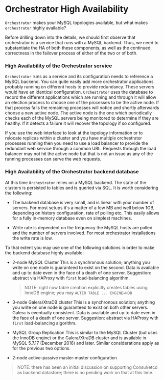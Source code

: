 # Orchestrator High Availability

`Orchestrator` makes your MySQL topologies available, but what makes `orchestrator` highly available?

Before drilling down into the details, we should first observe that orchestrator is a service that runs with a MySQL backend. Thus, we need to substantiate the HA of both these components, as well as the continued correctness in the failover process of either of the two or of both.

### High Availability of the Orchestrator service

`Orchestrator` runs as a service and its configuration needs to
reference a MySQL backend. You can quite easily add more orchestrator
applications probably running on different hosts to provide redundancy.
These servers would have an identical configuration.  `Orchestrator`
uses the database to record the different applications which are
running and through it will allow an election process to choose one
of the processes to be the active node.  If that process fails the
remaining processes will notice and shortly afterwards choose a new
active node. The active node is the one which periodically checks
each of the MySQL servers being monitored to determine if they are
healthy.  If it detects a failure it will recover the topology if
so configured.

If you use the web interface to look at the topology information
or to relocate replicas within a cluster and you have multiple
orchestrator processes running then you need to use a load balancer
to provide the redundant web service through a common URL.  Requests
through the load balancer may not hit the active node but that is
not an issue as any of the running processes can serve the web
requests.

### High Availability of the Orchestrator backend database

At this time `Orchestrator` relies on a MySQL backend. The state of the clusters is persisted to tables and is queried via SQL. It is worth considering the following:

- The backend database is very small, and is linear with your number of servers. For most setups it's a matter of a few MB and well below 1GB, depending on history configuration, rate of polling etc. This easily allows for a fully in-memory database even on simplest machines.

- Write rate is dependent on the frequency the MySQL hosts are polled and the number of servers involved.  For most orchestrator installations the write rate is low.

To that extent you may use one of the following solutions in order to make the backend database highly available:

- 2-node MySQL Cluster
  This is a synchronous solution; anything you write on one node is guaranteed to exist on the second. Data is available and up to date even in the face of a death of one server.
  Suggestion: abstract via HAProxy with `first` load-balancing algorithm.
  > NOTE: right now table creation explicitly creates tables using InnoDB engine; you may `ALTER TABLE ... ENGINE=NDB`

- 3-node Galera/XtraDB cluster
  This is a synchronous solution; anything you write on one node is guaranteed to exist on both other servers.
  Galera is eventually consistent.
  Data is available and up to date even in the face of a death of one server.
  Suggestion: abstract via HAProxy with `first` load-balancing algorithm.

- MySQL Group Replication
  This is similar to the MySQL Cluster (but uses the InnoDB engine) or the Galera/XtraDB cluster and is available in MySQL 5.7.17 (December 2016) and later.
  Similar considerations apply as for the previous two options.

- 2-node active-passive master-master configuration

> NOTE: there has been an initial discussion on supporting Consul/etcd as backend datastore; there is no pending work on that at this time.

